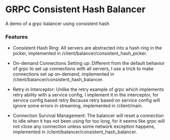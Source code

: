 # GRPC Consistent Hash Balancer

A demo of a grpc balancer using consistent hash

### Features

- Consistent Hash Ring: All servers are abstracted into a hash ring in the picker, implemented in /client/balancer/consistent_hash_picker.

- On-demand Connections Setting up: Different from the default behavior of grpc to set up connections with all servers, I use a trick to make connections set up on-demand, implemented in /client/balancer/consistent_hash_balancer.

- Retry in Interceptor: Unlike the retry example of grpc which implements retry ability with a service config, I implement it in the interceptor, for service config based retry Because retry based on service config will ignore some errors in streaming, implemented in /client/main.

- Connection Survival Management: The balancer will reset a connection to idle when it has not been using for too long, for it seems like grpc will not close any connection unless some network exception happens, implemented in /client/balancer/consistent_hash_balancer.
